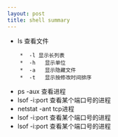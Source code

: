 ```yaml
---
layout: post
title: shell summary
---
```

* ls 查看文件

```
    *  -l 显示长列表
    *  -h   显示单位
    *  -a   显示隐藏文件
    *  -t   显示按修改时间排序
```
* ps -aux 查看进程   
* lsof -i:port 查看某个端口号的进程
* netstat -ant tcp进程   
* lsof -i:port 查看某个端口号的进程
* lsof -i:port 查看某个端口号的进程


    